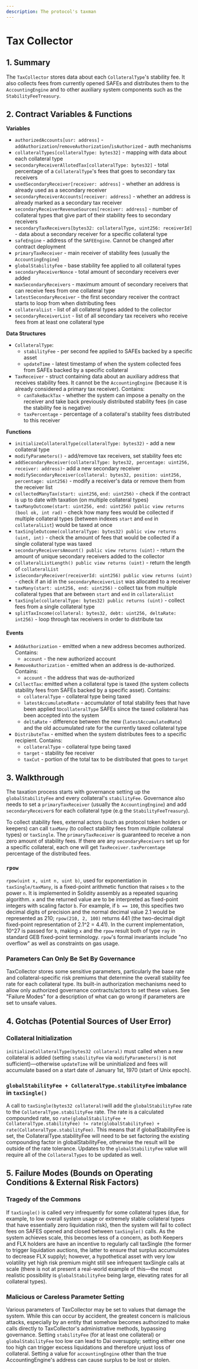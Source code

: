 ```yaml
---
description: The protocol's taxman
---
```


# Tax Collector

## 1. Summary <a id="1-introduction-summary"></a>

The `TaxCollector` stores data about each `CollateralType`'s stability fee. It also collects fees from currently opened SAFEs and distributes them to the `AccountingEngine` and to other auxiliary system components such as the `StabilityFeeTreasury`.

## 2. Contract Variables & Functions <a id="2-contract-details"></a>

**Variables**

* `authorizedAccounts[usr: address]` - `addAuthorization`/`removeAuthorization`/`isAuthorized` - auth mechanisms
* `collateralTypes[collateralType: bytes32]` - mapping with data about each collateral type
* `secondaryReceiverAllotedTax[collateralType: bytes32]` - total percentage of a `CollateralType`'s fees that goes to secondary tax receivers
* `usedSecondaryReceiver[receiver: address]` - whether an address is already used as a secondary receiver
* `secondaryReceiverAccounts[receiver: address]` - whether an address is already marked as a secondary tax receiver
* `secondaryReceiverRevenueSources[receiver: address]` - number of collateral types that give part of their stability fees to secondary receivers
* `secondaryTaxReceivers[bytes32: collateralType, uint256: receiverId]` - data about a secondary receiver for a specific collateral type
* `safeEngine` - address of the `SAFEEngine`. Cannot be changed after contract deployment
* `primaryTaxReceiver` - main receiver of stability fees \(usually the `AccountingEngine`\)
* `globalStabilityFee` - base stability fee applied to all collateral types
* `secondaryReceiverNonce` - total amount of secondary receivers ever added
* `maxSecondaryReceivers` - maximum amount of secondary receivers that can receive fees from one collateral type
* `latestSecondaryReceiver` - the first secondary receiver the contract starts to loop from when distributing fees
* `collateralList` - list of all collateral types added to the collector
* `secondaryReceiverList` - list of all secondary tax receivers who receive fees from at least one collateral type

**Data Structures**

* `CollateralType`:
  * `stabilityFee` - per second fee applied to SAFEs backed by a specific asset
  * `updateTime` - latest timestamp of when the system collected fees from SAFEs backed by a specific collateral
* `TaxReceiver` - struct containing data about an auxiliary address that receives stability fees. It cannot be the `AccountingEngine` \(because it is already considered a primary tax receiver\). Contains:
  * `canTakeBackTax` - whether the system can impose a penalty on the receiver and take back previously distributed stability fees \(in case the stability fee is negative\)
  * `taxPercentage` - percentage of a collateral's stability fees distributed to this receiver

**Functions**

* `initializeCollateralType(collateralType: bytes32)` - add a new collateral type
* `modifyParameters()` - add/remove tax receivers, set stability fees etc
* `addSecondaryReceiver(collateralType: bytes32, percentage: uint256, receiver: address)`- add a new secondary receiver
* `modifySecondaryReceiver(collateral: bytes32, position: uint256, percentage: uint256)` - modify a receiver's data or remove them from the receiver list
* `collectedManyTax(start: uint256`, `end: uint256)` - check if the contract is up to date with taxation \(on multiple collateral types\)
* `taxManyOutcome(start: uint256, end: uint256) public view returns (bool ok, int rad)` - check how many fees would be collected if multiple collateral types \(between indexes `start` and `end` in `collateralList`\) would be taxed at once
* `taxSingleOutcome(collateralType: bytes32) public view returns (uint, int)` - check the amount of fees that would be collected if a single collateral type was taxed
* `secondaryReceiversAmount() public view returns (uint)` - return the amount of unique secondary receivers added to the collector
* `collateralListLength() public view returns (uint)` - return the length of `collateralList`
* `isSecondaryReceiver(receiverId: uint256) public view returns (uint)` - check if an id in the `secondaryReceiverList` was allocated to a receiver
* `taxMany(start: uint256, end: uint256)` - collect tax from multiple collateral types that are between `start` and `end` in `collateralList`
* `taxSingle(collateralType: bytes32) public returns (uint)` - collect fees from a single collateral type
* `splitTaxIncome(collateral: bytes32, debt: uint256, deltaRate: int256)` -  loop through tax receivers in order to distribute tax

#### **Events** <a id="events"></a>

* `AddAuthorization` - emitted when a new address becomes authorized. Contains:
  * `account` - the new authorized account
* `RemoveAuthorization` - emitted when an address is de-authorized. Contains:
  * `account` - the address that was de-authorized
* `CollectTax`: emitted when a collateral type is taxed \(the system collects stability fees from SAFEs backed by a specific asset\). Contains:
  * `collateralType` - collateral type being taxed
  * `latestAccumulatedRate` - accumulator of total stability fees that have been applied to`collateralType` SAFEs since the taxed collateral has been accepted into the system
  * `deltaRate` - difference between the new \(`latestAccumulatedRate`\) and the old accumulated rate for the currently taxed collateral type
* `DistributeTax` - emitted when the system distributes fees to a specific recipient. Contains:
  * `collateralType` - collateral type being taxed
  * `target` - stability fee receiver
  * `taxCut` - portion of the total tax to be distributed that goes to `target`

## 3. Walkthrough <a id="2-contract-details"></a>

The taxation process starts with governance setting up the `globalStabilityFee` and every collateral's `stabilityFee`. Governance also needs to set a `primaryTaxReceiver` \(usually the `AccountingEngine`\) and add `secondaryReceiver`s for each collateral type \(e.g the `StabilityFeeTreasury`\).

To collect stability fees, external actors \(such as protocol token holders or keepers\) can call `taxMany` \(to collect stability fees from multiple collateral types\) or `taxSingle`. The `primaryTaxReceiver` is guaranteed to receive a non zero amount of stability fees. If there are any `secondaryReceivers` set up for a specific collateral, each one will get `TaxReceiver.taxPercentage` percentage of the distributed fees.

### `rpow`

`rpow(uint x, uint n, uint b)`, used for exponentiation in `taxSingle/taxMany`, is a fixed-point arithmetic function that raises `x` to the power `n`. It is implemented in Solidity assembly as a repeated squaring algorithm. `x` and the returned value are to be interpreted as fixed-point integers with scaling factor `b`. For example, if `b == 100`, this specifies two decimal digits of precision and the normal decimal value 2.1 would be represented as 210; `rpow(210, 2, 100)` returns 441 \(the two-decimal digit fixed-point representation of 2.1^2 = 4.41\). In the current implementation, 10^27 is passed for `b`, making `x` and the `rpow` result both of type `ray` in standard GEB fixed-point terminology. `rpow`'s formal invariants include "no overflow" as well as constraints on gas usage.

### Parameters Can Only Be Set By Governance

TaxCollector stores some sensitive parameters, particularly the base rate and collateral-specific risk premiums that determine the overall stability fee rate for each collateral type. Its built-in authorization mechanisms need to allow only authorized governance contracts/actors to set these values. See "Failure Modes" for a description of what can go wrong if parameters are set to unsafe values.

## 4. Gotchas \(Potential Sources of User Error\)

### Collateral Initialization

`initializeCollateralType(bytes32 collateral)` must called when a new collateral is added \(setting `stabilityFee` via `modifyParameters()` is not sufficient\)—otherwise `updateTime` will be uninitialized and fees will accumulate based on a start date of January 1st, 1970 \(start of Unix epoch\).

### `globalStabilityFee + CollateralType.stabilityFee` imbalance in `taxSingle()`

A call to `taxSingle(bytes32 collateral)`will add the `globalStabilityFee` rate to the `CollateralType.stabilityFee` rate. The rate is a calculated compounded rate, so `rate(globalStabilityFee + CollateralType.stabilityFee) != rate(globalStabilityFee) + rate(CollateralType.stabilityFee)`. This means that if globalStabilityFee is set, the CollateralType.stabilityFee will need to be set factoring the existing compounding factor in globalStabilityFee, otherwise the result will be outside of the rate tolerance. Updates to the `globalStabilityFee` value will require all of the `CollateralTypes` to be updated as well.

## 5. Failure Modes \(Bounds on Operating Conditions & External Risk Factors\)

### Tragedy of the Commons

If `taxSingle()` is called very infrequently for some collateral types \(due, for example, to low overall system usage or extremely stable collateral types that have essentially zero liquidation risk\), then the system will fail to collect fees on SAFES opened and closed between `taxSingle()` calls. As the system achieves scale, this becomes less of a concern, as both Keepers and FLX holders are have an incentive to regularly call taxSingle \(the former to trigger liquidation auctions, the latter to ensure that surplus accumulates to decrease FLX supply\); however, a hypothetical asset with very low volatility yet high risk premium might still see infrequent taxSingle calls at scale \(there is not at present a real-world example of this—the most realistic possibility is `globalStabilityFee` being large, elevating rates for all collateral types\).

### Malicious or Careless Parameter Setting

Various parameters of TaxCollector may be set to values that damage the system. While this can occur by accident, the greatest concern is malicious attacks, especially by an entity that somehow becomes authorized to make calls directly to TaxCollector's administrative methods, bypassing governance. Setting `stabilityFee` \(for at least one collateral\) or `globalStabilityFee` too low can lead to Dai oversupply; setting either one too high can trigger excess liquidations and therefore unjust loss of collateral. Setting a value for `accountingEngine` other than the true AccountingEngine's address can cause surplus to be lost or stolen.

